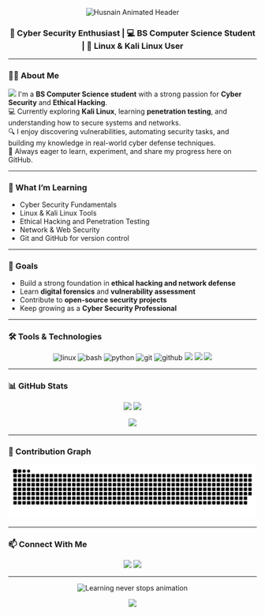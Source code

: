 <!-- Animated 3D Header -->
<p align="center">
  <img src="https://readme-typing-svg.demolab.com?font=Orbitron&size=28&duration=2500&pause=1000&color=00F5FF&center=true&vCenter=true&width=600&lines=Hi+I'm+Husnain;Cyber+Security+Enthusiast;BS+Computer+Science+Student;Linux+%26+Kali+Linux+User" alt="Husnain Animated Header"/>
</p>

<h3 align="center">
  🧠 Cyber Security Enthusiast | 💻 BS Computer Science Student | 🐧 Linux & Kali Linux User
</h3>

---

### 👨‍💻 About Me
<p>
  <img src="https://github.com/ritik307/ritik307/raw/main/images/wave.gif" width="40" /> 
  I'm a <b>BS Computer Science student</b> with a strong passion for <b>Cyber Security</b> and <b>Ethical Hacking</b>.  
  <br/>💻 Currently exploring <b>Kali Linux</b>, learning <b>penetration testing</b>, and understanding how to secure systems and networks.  
  <br/>🔍 I enjoy discovering vulnerabilities, automating security tasks, and building my knowledge in real-world cyber defense techniques.  
  <br/>🌱 Always eager to learn, experiment, and share my progress here on GitHub.
</p>

---

### 🧠 What I’m Learning
- Cyber Security Fundamentals  
- Linux & Kali Linux Tools  
- Ethical Hacking and Penetration Testing  
- Network & Web Security  
- Git and GitHub for version control  

---

### 🎯 Goals
- Build a strong foundation in **ethical hacking and network defense**  
- Learn **digital forensics** and **vulnerability assessment**  
- Contribute to **open-source security projects**  
- Keep growing as a **Cyber Security Professional**

---

### 🛠️ Tools & Technologies
<p align="center">
  <img src="https://cdn.jsdelivr.net/gh/devicons/devicon/icons/linux/linux-original.svg" alt="linux" width="45" height="45"/>
  <img src="https://cdn.jsdelivr.net/gh/devicons/devicon/icons/bash/bash-original.svg" alt="bash" width="45" height="45"/>
  <img src="https://cdn.jsdelivr.net/gh/devicons/devicon/icons/python/python-original.svg" alt="python" width="45" height="45"/>
  <img src="https://cdn.jsdelivr.net/gh/devicons/devicon/icons/git/git-original.svg" alt="git" width="45" height="45"/>
  <img src="https://cdn.jsdelivr.net/gh/devicons/devicon/icons/github/github-original.svg" alt="github" width="45" height="45"/>
  <img src="https://raw.githubusercontent.com/rahulbanerjee26/githubProfileReadmeGenerator/main/gifs/terminal.gif" width="50"/>
  <img src="https://raw.githubusercontent.com/rahulbanerjee26/githubProfileReadmeGenerator/main/gifs/computer.gif" width="40"/>
  <img src="https://raw.githubusercontent.com/rahulbanerjee26/githubProfileReadmeGenerator/main/gifs/hacker.gif" width="40"/>
</p>

---

### 📊 GitHub Stats
<p align="center">
  <img src="https://github-readme-stats.vercel.app/api?username=HusnainCS&show_icons=true&theme=tokyonight&hide_border=true&bg_color=0D1117" height="160"/>
  <img src="https://github-readme-streak-stats.herokuapp.com/?user=HusnainCS&theme=tokyonight&hide_border=true&background=0D1117" height="160"/>
</p>

<p align="center">
  <img src="https://github-readme-stats.vercel.app/api/top-langs/?username=HusnainCS&layout=compact&theme=tokyonight&hide_border=true&bg_color=0D1117" height="160"/>
</p>

---

### 🐍 Contribution Graph
<p align="center">
  <img src="https://raw.githubusercontent.com/platane/platane/output/github-contribution-grid-snake-dark.svg" alt="Snake animation" style="max-width: 100%;" />
</p>

---

### 📫 Connect With Me
<p align="center">
  <a href="mailto:huxnain.cs@gmail.com"><img src="https://img.shields.io/badge/Email-husnian.cs%40gmail.com-blue?style=for-the-badge&logo=gmail"/></a>
  <a href="https://www.linkedin.com/in/husnain-ali-7a4761369" target="_blank"><img src="https://img.shields.io/badge/LinkedIn-Husnain%20Ali-blue?style=for-the-badge&logo=linkedin"/></a>
</p>

---
<!-- Animated Footer -->
<p align="center">
  <img src="https://readme-typing-svg.herokuapp.com?font=Fira+Code&size=22&pause=1000&color=F7C873&center=true&vCenter=true&width=900&lines=Learning+never+stops+—+I%E2%80%99m+Exploring+Cyber+Security+—+One+Step+at+a+Time.&refresh=1" alt="Learning never stops animation" />
</p>

<!-- Neon Divider -->
<p align="center">
  <img src="https://capsule-render.vercel.app/api?type=waving&color=gradient&height=80&section=footer"/>
</p>
